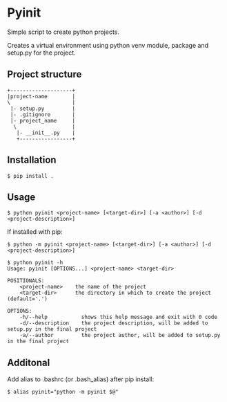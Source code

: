 # Pyinit
Simple script to create python projects.

Creates a virtual environment using python venv module, package and setup.py for the project.

## Project structure
```
+--------------------+
|project-name        |
\                    |
 |- setup.py         |
 |- .gitignore       |
 |- project_name     |
  \                  |
   |- __init__.py    |
   +-----------------+
```

## Installation
```console
$ pip install .
```

## Usage
```console
$ python pyinit <project-name> [<target-dir>] [-a <author>] [-d <project-description>]
```
If installed with pip:
```console
$ python -m pyinit <project-name> [<target-dir>] [-a <author>] [-d <project-description>]
```

```console
$ python pyinit -h
Usage: pyinit [OPTIONS...] <project-name> <target-dir>

POSITIONALS:
    <project-name>    the name of the project
    <target-dir>      the directory in which to create the project (default='.')

OPTIONS:
    -h/--help           shows this help message and exit with 0 code
    -d/--description    the project description, will be added to setup.py in the final project
    -a/--author         the project author, will be added to setup.py in the final project
```

## Additonal
Add alias to .bashrc (or .bash_alias) after pip install:
```console
$ alias pyinit="python -m pyinit $@"
```
